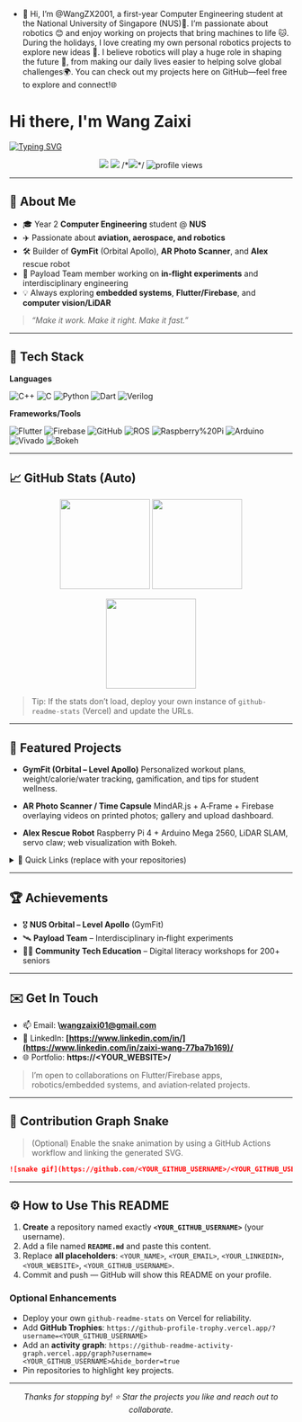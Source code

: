 - 👋 Hi, I’m @WangZX2001, a first-year Computer Engineering student at the National University of Singapore (NUS)🌱.  I’m passionate about robotics 😊 and enjoy working on projects that bring machines to life 🐱. During the holidays, I love creating my own personal robotics projects to explore new ideas 🤙. I believe robotics will play a huge role in shaping the future 🤖, from making our daily lives easier to helping solve global challenges🌍. You can check out my projects here on GitHub—feel free to explore and connect!🌐

<!---
WangZX2001/WangZX2001 is a ✨ special ✨ repository because its `README.md` (this file) appears on your GitHub profile.
You can click the Preview link to take a look at your changes.
--->
# Hi there, I'm Wang Zaixi

[![Typing SVG](https://readme-typing-svg.demolab.com?font=Fira+Code\&weight=600\&size=26\&pause=900\&center=true\&vCenter=true\&width=800\&lines=Welcome+to+my+GitHub!;Computer+Engineering+@+NUS;Aerospace+%26+Robotics+Enthusiast;Flutter+%7C+Firebase+%7C+C%2B%2B+%7C+Verilog;Always+building+%26+learning)](https://git.io/typing-svg)

<p align="center">
  <a href="mailto:wangzaixi01@gmail.com"><img src="https://img.shields.io/badge/Email-Contact-informational?style=for-the-badge&logo=gmail" /></a>
  <a href="https://www.linkedin.com/in/zaixi-wang-77ba7b169/"><img src="https://img.shields.io/badge/LinkedIn-Connect-blue?style=for-the-badge&logo=linkedin" /></a>
  /*<a href="https://<YOUR_WEBSITE>/"><img src="https://img.shields.io/badge/Website-Portfolio-success?style=for-the-badge&logo=vercel" /></a>*/
  <img src="https://komarev.com/ghpvc/?username=WangZX2001&style=for-the-badge" alt="profile views"/>
</p>

---

## 🚀 About Me

* 🎓 Year 2 **Computer Engineering** student @ **NUS**
* ✈️ Passionate about **aviation, aerospace, and robotics**
* 🛠️ Builder of **GymFit** (Orbital Apollo), **AR Photo Scanner**, and **Alex** rescue robot
* 🧪 Payload Team member working on **in‑flight experiments** and interdisciplinary engineering
* 💡 Always exploring **embedded systems**, **Flutter/Firebase**, and **computer vision/LiDAR**

> *“Make it work. Make it right. Make it fast.”*

---

## 🧰 Tech Stack

**Languages**

![C++](https://img.shields.io/badge/C%2B%2B-00599C?logo=c%2B%2B\&logoColor=white)
![C](https://img.shields.io/badge/C-283593?logo=c\&logoColor=white)
![Python](https://img.shields.io/badge/Python-3776AB?logo=python\&logoColor=white)
![Dart](https://img.shields.io/badge/Dart-0175C2?logo=dart\&logoColor=white)
![Verilog](https://img.shields.io/badge/Verilog-8A2BE2)

**Frameworks/Tools**

![Flutter](https://img.shields.io/badge/Flutter-02569B?logo=flutter\&logoColor=white)
![Firebase](https://img.shields.io/badge/Firebase-039BE5?logo=firebase\&logoColor=white)
![GitHub](https://img.shields.io/badge/GitHub-181717?logo=github\&logoColor=white)
![ROS](https://img.shields.io/badge/ROS-22314E?logo=ros\&logoColor=white)
![Raspberry%20Pi](https://img.shields.io/badge/Raspberry%20Pi-C51A4A?logo=raspberrypi\&logoColor=white)
![Arduino](https://img.shields.io/badge/Arduino-00979D?logo=arduino\&logoColor=white)
![Vivado](https://img.shields.io/badge/Xilinx%20Vivado-CC0000)
![Bokeh](https://img.shields.io/badge/Bokeh-1F77B4)

---

## 📈 GitHub Stats (Auto)

<p align="center">
  <img height="160" src="https://github-readme-stats.vercel.app/api?username=WangZX2001&show_icons=true&count_private=true&hide_border=true" />
  <img height="160" src="https://github-readme-streak-stats.herokuapp.com?user=WangZX2001&hide_border=true" />
</p>

<p align="center">
  <img height="160" src="https://github-readme-stats.vercel.app/api/top-langs/?username=WANGZX2001&layout=compact&hide_border=true" />
</p>

> Tip: If the stats don’t load, deploy your own instance of `github-readme-stats` (Vercel) and update the URLs.

---

## 🧪 Featured Projects

* **GymFit (Orbital – Level Apollo)**
  Personalized workout plans, weight/calorie/water tracking, gamification, and tips for student wellness.

* **AR Photo Scanner / Time Capsule**
  MindAR.js + A‑Frame + Firebase overlaying videos on printed photos; gallery and upload dashboard.

* **Alex Rescue Robot**
  Raspberry Pi 4 + Arduino Mega 2560, LiDAR SLAM, servo claw; web visualization with Bokeh.

<details>
  <summary>📌 Quick Links (replace with your repositories)</summary>

* 🔗 [GymFit Repository](https://github.com/WANGZX2001/gymfit)

</details>

---

## 🏆 Achievements

* 🎖️ **NUS Orbital – Level Apollo** (GymFit)
* 🛰️ **Payload Team** – Interdisciplinary in‑flight experiments
* 🧑‍🏫 **Community Tech Education** – Digital literacy workshops for 200+ seniors

---

## ✉️ Get In Touch

* 📫 Email: **\wangzaixi01@gmail.com**
* 💼 LinkedIn: **[https://www.linkedin.com/in/](https://www.linkedin.com/in/zaixi-wang-77ba7b169)/**
* 🌐 Portfolio: **https\://\<YOUR\_WEBSITE>/**

> I’m open to collaborations on Flutter/Firebase apps, robotics/embedded systems, and aviation‑related projects.

---

## 🐍 Contribution Graph Snake

> (Optional) Enable the snake animation by using a GitHub Actions workflow and linking the generated SVG.

```md
![snake gif](https://github.com/<YOUR_GITHUB_USERNAME>/<YOUR_GITHUB_USERNAME>/blob/output/github-contribution-grid-snake.svg)
```

---

## ⚙️ How to Use This README

1. **Create** a repository named exactly **`<YOUR_GITHUB_USERNAME>`** (your username).
2. Add a file named **`README.md`** and paste this content.
3. Replace **all placeholders**: `<YOUR_NAME>`, `<YOUR_EMAIL>`, `<YOUR_LINKEDIN>`, `<YOUR_WEBSITE>`, `<YOUR_GITHUB_USERNAME>`.
4. Commit and push — GitHub will show this README on your profile.

### Optional Enhancements

* Deploy your own `github-readme-stats` on Vercel for reliability.
* Add **GitHub Trophies**: `https://github-profile-trophy.vercel.app/?username=<YOUR_GITHUB_USERNAME>`
* Add an **activity graph**: `https://github-readme-activity-graph.vercel.app/graph?username=<YOUR_GITHUB_USERNAME>&hide_border=true`
* Pin repositories to highlight key projects.

---

<p align="center">
  <i>Thanks for stopping by! ⭐ Star the projects you like and reach out to collaborate.</i>
</p>
